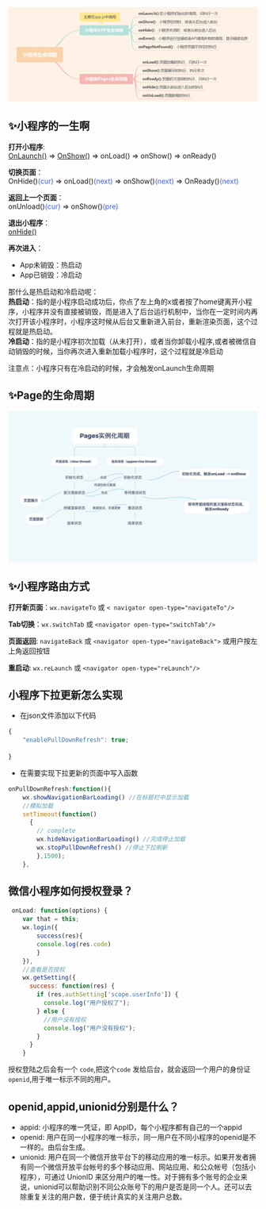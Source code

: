 ![wxapplife](../../.vuepress/imgs/blog/wxapp/wxapplife.jpg)

## ✨小程序的一生啊  
**打开小程序**:   
<u>OnLaunch()</u> => <u>OnShow()</u> => onLoad() => onShow() => onReady()  

**切换页面**：   
OnHide()<font color="#425fe">(cur)</font> => onLoad()<font color="#425fe">(next)</font> => onShow()<font color="#425fe">(next)</font> => OnReady()<font color="#425fe">(next)</font> 

**返回上一个页面**：  
onUnload()<font color="#425fe">(cur)</font> => onShow()<font color="#425fe">(pre)</font>  

**退出小程序**：  
<u>onHide()</u>   

**再次进入**：
- App未销毁：热启动
- App已销毁：冷启动   


那什么是热启动和冷启动呢：  
**热启动**：指的是小程序启动成功后，你点了左上角的x或者按了home键离开小程序，小程序并没有直接被销毁，而是进入了后台运行机制中，当你在一定时间内再次打开该小程序时，小程序这时候从后台又重新进入前台，重新渲染页面，这个过程就是热启动。  
**冷启动**：指的是小程序初次加载（从未打开），或者当你卸载小程序,或者被微信自动销毁的时候，当你再次进入重新加载小程序时，这个过程就是冷启动

注意点：小程序只有在冷启动的时候，才会触发onLaunch生命周期

## ✨Page的生命周期  
![wxapplife](../../.vuepress/imgs/blog/wxapp/pagelife.jpg)

## ✨小程序路由方式  
**打开新页面**：`wx.navigateTo` 或 `< navigator open-type="navigateTo"/>`  

**Tab切换**：`wx.switchTab` 或 `<navigator open-type="switchTab"/>`  

**页面返回**:  `navigateBack` 或 `<navigator open-type="navigateBack">` 或用户按左上角返回按钮  

**重启动**: `wx.reLaunch` 或  `<navigator open-type="reLaunch"/> ` 

## 小程序下拉更新怎么实现  
- 在json文件添加以下代码
```js
{
    "enablePullDownRefresh": true;

}
```
- 在需要实现下拉更新的页面中写入函数
```js
onPullDownRefresh:function(){
    wx.showNavigationBarLoading() //在标题栏中显示加载
    //模拟加载
    setTimeout(function()
      {
        // complete
        wx.hideNavigationBarLoading() //完成停止加载
        wx.stopPullDownRefresh() //停止下拉刷新
        },1500);
    },
```

## 微信小程序如何授权登录？
```js
 onLoad: function(options) {
    var that = this;
    wx.login({
        success(res){
        console.log(res.code)
        }
    }),
    //查看是否授权
    wx.getSetting({
      success: function(res) {
        if (res.authSetting['scope.userInfo']) {
          console.log("用户授权了");
        } else {
          //用户没有授权
          console.log("用户没有授权");
        }
      }
    }
```

授权登陆之后会有一个 `code`,把这个`code` 发给后台，就会返回一个用户的身份证 `openid`,用于唯一标示不同的用户。

## openid,appid,unionid分别是什么？
- appid: 小程序的唯一凭证，即 AppID，每个小程序都有自己的一个appid
- openid: 用户在同一小程序的唯一标示，同一用户在不同小程序的openid是不一样的。由后台生成。
- unionid: 用户在同一个微信开放平台下的移动应用的唯一标示。如果开发者拥有同一个微信开放平台帐号的多个移动应用、网站应用、和公众帐号（包括小程序），可通过 UnionID 来区分用户的唯一性。对于拥有多个账号的企业来说，unionid可以帮助识别不同公众账号下的用户是否是同一个人。还可以去除重复关注的用户数，便于统计真实的关注用户总数。


